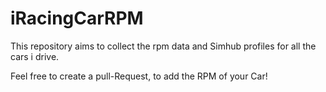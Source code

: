 # iRacingCarRPM
This repository aims to collect the rpm data and Simhub profiles for all the cars i drive.

Feel free to create a pull-Request, to add the RPM of your Car!

